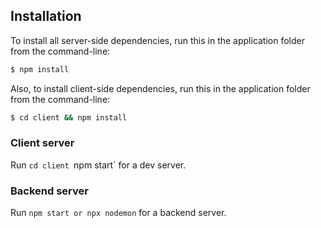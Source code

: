 
## Installation
To install all server-side dependencies, run this in the application folder from the command-line:

```bash
$ npm install
```
Also, to install client-side dependencies, run this in the application folder from the command-line:

```bash
$ cd client && npm install
```

### Client server

Run `cd client `npm start` for a dev server. 

### Backend server

Run `npm start or npx nodemon` for a backend server. 





